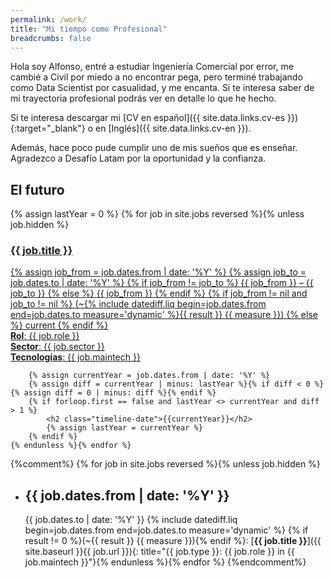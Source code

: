 ```yaml
---
permalink: /work/
title: "Mi tiempo como Profesional"
breadcrumbs: false
---
```


Hola soy Alfonso, entré a estudiar Ingeniería Comercial por error, me cambié a Civil por miedo a no encontrar pega, pero terminé trabajando como Data Scientist por casualidad, y me encanta. Si te interesa saber de mi trayectoria profesional podrás ver en detalle lo que he hecho.

<span class="icon-install"></span> Si te interesa descargar mi [CV en español]({{ site.data.links.cv-es }}){:target="_blank"} o en [Inglés]({{ site.data.links.cv-en }}).  

Además, hace poco pude cumplir uno de mis sueños que es enseñar. Agradezco a Desafío Latam por la oportunidad y la confianza.

<section class="timeline clearfix ir">
	<h2 class="timeline-date">El futuro</h2>
	{% assign lastYear = 0 %}
	{% for job in site.jobs reversed %}{% unless job.hidden %}
		<a href="{{ site.baseurl }}{{ job.url }}" title="Click for more details">
		<article class="timeline-box {% if job.type == 'Company' %}left{% else %}right{% endif %}">
			<h3>{{ job.title }}</h3>
			<span class="icon-calendar">
				{% assign job_from = job.dates.from | date: '%Y' %}
				{% assign job_to = job.dates.to | date: '%Y' %}
				{% if job_from != job_to %}
				<span title="{{ job.dates.from }}">{{ job_from }}</span> &ndash; <span title="{{ job.dates.to }}">{{ job_to }}</span>
				{% else %}
				<span title="{{ job.dates.from }} &ndash; {{ job.dates.to }}">{{ job_from }}</span>
				{% endif %}
				{% if job_from != nil and job_to != nil %}
					(~{% include datediff.liq begin=job.dates.from end=job.dates.to measure='dynamic' %}{{ result }}&nbsp;{{ measure }})
				{% else %}
					current
				{% endif %}
			</span><br/>
			<strong>Rol</strong>: {{ job.role }}<br/>
			<strong>Sector</strong>: {{ job.sector }}<br/>
			<strong>Tecnologías</strong>: {{ job.maintech }}
		</article></a>

		{% assign currentYear = job.dates.from | date: '%Y' %}
		{% assign diff = currentYear | minus: lastYear %}{% if diff < 0 %}{% assign diff = 0 | minus: diff %}{% endif %}
		{% if forloop.first == false and lastYear <> currentYear and diff > 1 %}
			<h2 class="timeline-date">{{currentYear}}</h2>
			{% assign lastYear = currentYear %}
		{% endif %}
	{% endunless %}{% endfor %}
</section>

{%comment%}
{% for job in site.jobs reversed %}{% unless job.hidden %}
 * <span title="{{ job.dates.from }}">{{ job.dates.from | date: '%Y' }}</span>
   --
   <span title="{{ job.dates.to }}">{{ job.dates.to | date: '%Y' }}</span>
   {% include datediff.liq begin=job.dates.from end=job.dates.to measure='dynamic' %}
   {% if result != 0 %}(~{{ result }}&nbsp;{{ measure }}){% endif %}:
   [**{{ job.title }}**]({{ site.baseurl }}{{ job.url }}){: title="{{ job.type }}: {{ job.role }} in {{ job.maintech }}"}{% endunless %}{% endfor %}
{%endcomment%}
